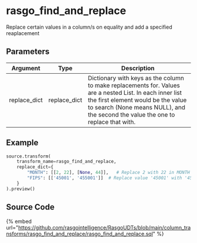 

# rasgo_find_and_replace

Replace certain values in a column/s on equality and add a specified reaplacement

## Parameters

|   Argument   |     Type     |                                                                                                            Description                                                                                                             |
| ------------ | ------------ | ---------------------------------------------------------------------------------------------------------------------------------------------------------------------------------------------------------------------------------- |
| replace_dict | replace_dict | Dictionary with keys as the column to make replacements for. Values are a nested List. In each inner list the first element would be the value to search (None means NULL), and the second the value the one to replace that with. |


## Example

```python
source.transform(
    transform_name=rasgo_find_and_replace,
    replace_dict={
        "MONTH": [[2, 22], [None, 44]],   # Replace 2 with 22 in MONTH column. Also replace value NULL with 44 
        "FIPS": [['45001', '455001']]  # Replace value '45001' with '455001' in FIPS column.
    }
).preview()
```

## Source Code

{% embed url="https://github.com/rasgointelligence/RasgoUDTs/blob/main/column_transforms/rasgo_find_and_replace/rasgo_find_and_replace.sql" %}

